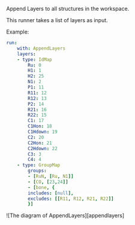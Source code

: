 Append Layers to all structures in the workspace.

This runner takes a list of layers as input.

Example:

```yaml
run:
    with: AppendLayers
    layers:
    - type: IdMap
        Ru: 0
        H1: 1
        H2: 25
        N1: 2
        P1: 11
        R11: 12
        R12: 13
        P2: 14
        R21: 16
        R22: 15
        C1: 17
        C1Hon: 18
        C1Hdown: 19
        C2: 20
        C2Hon: 21
        C2Hdown: 22
        C3: 3
        C4: 4
    - type: GroupMap
        groups:
        - [RuN, [Ru, N1]]
        - [CO, [23,24]]
        - [bone, {
        includes: [null],
        excludes: [[R11, R12, R21, R22]]
        }]
```

![The diagram of AppendLayers][appendlayers]